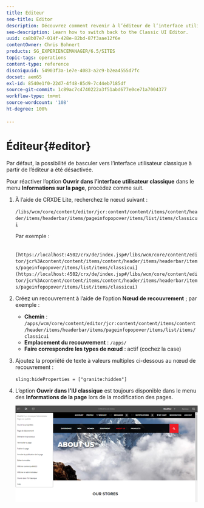 ```yaml
---
title: Éditeur
seo-title: Editor
description: Découvrez comment revenir à l’éditeur de l’interface utilisateur classique.
seo-description: Learn how to switch back to the Classic UI Editor.
uuid: ca8b07e7-014f-428e-82bd-87f3aae12f6e
contentOwner: Chris Bohnert
products: SG_EXPERIENCEMANAGER/6.5/SITES
topic-tags: operations
content-type: reference
discoiquuid: 54903f3a-1e7e-4083-a2c9-b2ea4555d7fc
docset: aem65
exl-id: 8540e1f0-22d7-4f48-85d9-7c44eb7185df
source-git-commit: 1c89ac7c4740222a3f51abd677e0ce71a7004377
workflow-type: tm+mt
source-wordcount: '108'
ht-degree: 100%

---
```



# Éditeur{#editor}

Par défaut, la possibilité de basculer vers l’interface utilisateur classique à partir de l’éditeur a été désactivée.

Pour réactiver l’option **Ouvrir dans l’interface utilisateur classique** dans le menu **Informations sur la page**, procédez comme suit.

1. À l’aide de CRXDE Lite, recherchez le nœud suivant :

   `/libs/wcm/core/content/editor/jcr:content/content/items/content/header/items/headerbar/items/pageinfopopover/items/list/items/classicui`

   Par exemple :

   ` [https://localhost:4502/crx/de/index.jsp#/libs/wcm/core/content/editor/jcr%3Acontent/content/items/content/header/items/headerbar/items/pageinfopopover/items/list/items/classicui](https://localhost:4502/crx/de/index.jsp#/libs/wcm/core/content/editor/jcr%3Acontent/content/items/content/header/items/headerbar/items/pageinfopopover/items/list/items/classicui)`

1. Créez un recouvrement à l’aide de l’option **Nœud de recouvrement** ; par exemple :

   * **Chemin** : `/apps/wcm/core/content/editor/jcr:content/content/items/content/header/items/headerbar/items/pageinfopopover/items/list/items/classicui`
   * **Emplacement du recouvrement** : `/apps/`
   * **Faire correspondre les types de nœud** : actif (cochez la case)

1. Ajoutez la propriété de texte à valeurs multiples ci-dessous au nœud de recouvrement :

   `sling:hideProperties = ["granite:hidden"]`

1. L’option **Ouvrir dans l’IU classique** est toujours disponible dans le menu des **Informations de la page** lors de la modification des pages.

   ![Ouvrir dans l’option de l’interface utilisateur classique à partir des informations sur la page](assets/syui-03-2019-02-27-15-19-48.png)

